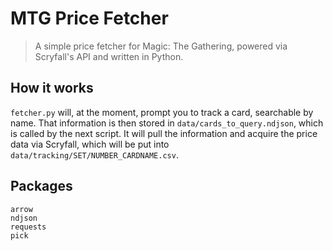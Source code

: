 # MTG Price Fetcher
> A simple price fetcher for Magic: The Gathering, powered via Scryfall's API and written in Python.

## How it works
`fetcher.py` will, at the moment, prompt you to track a card, searchable by name. That information is then stored in `data/cards_to_query.ndjson`, which is called by the next script. It will pull the information and acquire the price data via Scryfall, which will be put into `data/tracking/SET/NUMBER_CARDNAME.csv`. 

## Packages
    arrow
    ndjson
    requests
    pick
